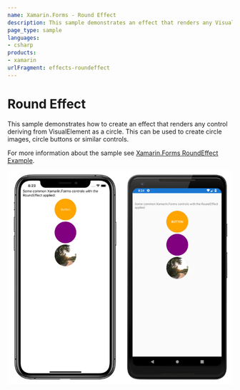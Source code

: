 ```yaml
---
name: Xamarin.Forms - Round Effect
description: This sample demonstrates an effect that renders any VisualElement as a circle.
page_type: sample
languages:
- csharp
products:
- xamarin
urlFragment: effects-roundeffect
---
```


# Round Effect

This sample demonstrates how to create an effect that renders any control deriving from VisualElement as a circle. This can be used to create circle images, circle buttons or similar controls.

For more information about the sample see [Xamarin.Forms RoundEffect Example](https://docs.microsoft.com/xamarin/xamarin-forms/app-fundamentals/effects/example-roundeffect).

![Round Effect application on iOS and Android](Screenshots/round-effect.png "Round effect application on iOS and Android")
